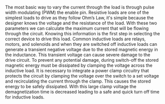 The most basic way to vary the current through the load is through pulse width modulating (PWM) the enable pin.
Resistive loads are one of the simplest loads to drive as they follow Ohm’s Law, it's simple because the designer knows the voltage and the resistance of the load. With these two parameters we can calculate the maximum current that will be flowing through the circuit. Knowing this information is the first step in selecting the correct device to drive this load.
Common inductive loads are relays, motors, and solenoids and when they are switched off inductive loads can generate a transient negative voltage due to the stored magnetic energy in the inductance. This transient voltage can cause severe damage to the drive circuit. To prevent any potential damage, during switch-off the stored magnetic energy must be dissipated by clamping the voltage across the inductive load. It is necessary to integrate a power clamp circuitry that protects the circuit by clamping the voltage over the switch to a set voltage and recirculating the current through the clamp. This causes the stored energy to be safely dissipated. With this large clamp voltage the demagnetization time is decreased leading to a safe and quick turn off time for inductive loads.
